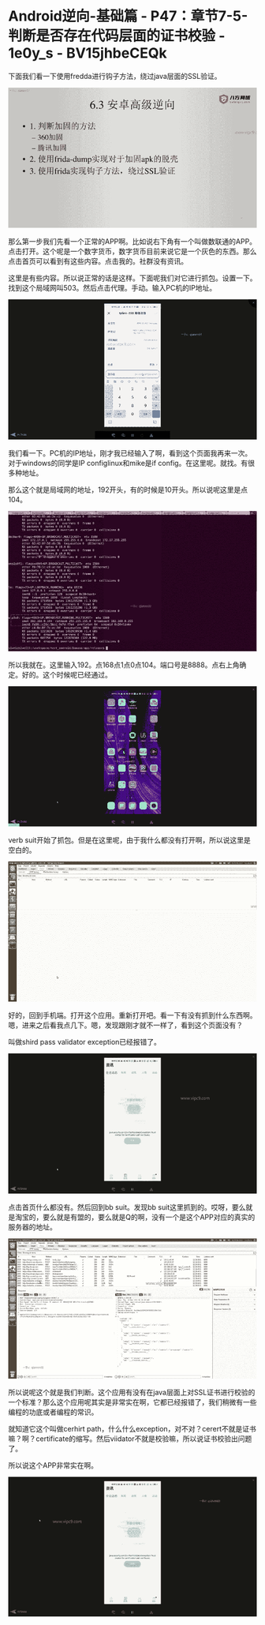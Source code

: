 # Android逆向-基础篇 - P47：章节7-5-判断是否存在代码层面的证书校验 - 1e0y_s - BV15jhbeCEQk

下面我们看一下使用fredda进行钩子方法，绕过java层面的SSL验证。

![](img/6e55313f15a0f0064938b780f97a2d77_1.png)

那么第一步我们先看一个正常的APP啊。比如说右下角有一个叫做数联通的APP。点击打开。这个呢是一个数字货币，数字货币目前来说它是一个灰色的东西。那么点击首页可以看到有这些内容。点击我的。社群没有资讯。

这里是有些内容。所以说正常的话是这样。下面呢我们对它进行抓包。设置一下。找到这个局域网叫503。然后点击代理。手动。输入PC机的IP地址。



![](img/6e55313f15a0f0064938b780f97a2d77_3.png)

我们看一下。PC机的IP地址，刚才我已经输入了啊，看到这个页面我再来一次。对于windows的同学是IP configlinux和mike是if config。在这里呢。就找。有很多种地址。

那么这个就是局域网的地址，192开头，有的时候是10开头。所以说呢这里是点104。

![](img/6e55313f15a0f0064938b780f97a2d77_5.png)

所以我就在。这里输入192。点168点1点0点104。端口号是8888。点右上角确定。好的。这个时候呢已经通过。



![](img/6e55313f15a0f0064938b780f97a2d77_7.png)

verb suit开始了抓包。但是在这里呢，由于我什么都没有打开啊，所以说这里是空白的。

![](img/6e55313f15a0f0064938b780f97a2d77_9.png)

好的，回到手机端。打开这个应用。重新打开吧。看一下有没有抓到什么东西啊。嗯，进来之后看我点几下。嗯，发现跟刚才就不一样了，看到这个页面没有？

叫做shird pass validator exception已经报错了。

![](img/6e55313f15a0f0064938b780f97a2d77_11.png)

点击首页什么都没有。然后回到bb suit。发现bb suit这里抓到的。哎呀，要么就是淘宝的，要么就是有盟的，要么就是Q的啊，没有一个是这个APP对应的真实的服务器的地址。



![](img/6e55313f15a0f0064938b780f97a2d77_13.png)

所以说呢这个就是我们判断。这个应用有没有在java层面上对SSL证书进行校验的一个标准？那么这个应用呢其实是非常实在啊，它都已经报错了，我们稍微有一些编程的功底或者编程的常识。

就知道它这个叫做cerhirt path，什么什么exception，对不对？cerert不就是证书嘛？啊？certificate的缩写。然后viidator不就是校验嘛，所以说证书校验出问题了。

所以说这个APP非常实在啊。

![](img/6e55313f15a0f0064938b780f97a2d77_15.png)
